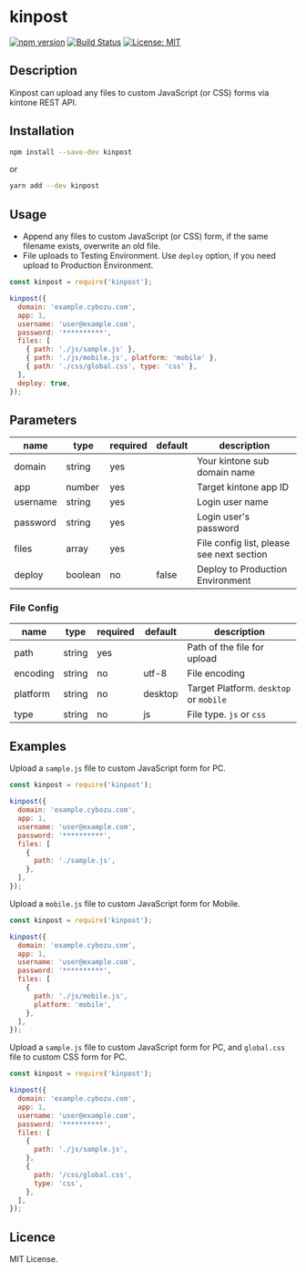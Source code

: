 # kinpost

[![npm version](https://badge.fury.io/js/kinpost.svg)](https://badge.fury.io/js/kinpost)
[![Build Status](https://secure.travis-ci.org/t-kojima/kinpost.png?branch=master)](http://travis-ci.org/t-kojima/kinpost)
[![License: MIT](https://img.shields.io/badge/License-MIT-yellow.svg)](https://opensource.org/licenses/MIT)

## Description

Kinpost can upload any files to custom JavaScript (or CSS) forms via kintone REST API.

## Installation

```bash
npm install --save-dev kinpost
```

or

```bash
yarn add --dev kinpost
```

## Usage

- Append any files to custom JavaScript (or CSS) form, if the same filename exists, overwrite an old file.
- File uploads to Testing Environment. Use `deploy` option, if you need upload to Production Environment.

```js
const kinpost = require('kinpost');

kinpost({
  domain: 'example.cybozu.com',
  app: 1,
  username: 'user@example.com',
  password: '**********',
  files: [
    { path: './js/sample.js' },
    { path: './js/mobile.js', platform: 'mobile' },
    { path: './css/global.css', type: 'css' },
  ],
  deploy: true,
});
```

## Parameters

| name     | type    | required | default | description                               |
| -------- | ------- | -------- | ------- | ----------------------------------------- |
| domain   | string  | yes      |         | Your kintone sub domain name              |
| app      | number  | yes      |         | Target kintone app ID                     |
| username | string  | yes      |         | Login user name                           |
| password | string  | yes      |         | Login user's password                     |
| files    | array   | yes      |         | File config list, please see next section |
| deploy   | boolean | no       | false   | Deploy to Production Environment          |

### File Config

| name     | type   | required | default | description                            |
| -------- | ------ | -------- | ------- | -------------------------------------- |
| path     | string | yes      |         | Path of the file for upload            |
| encoding | string | no       | utf-8   | File encoding                          |
| platform | string | no       | desktop | Target Platform. `desktop` or `mobile` |
| type     | string | no       | js      | File type. `js` or `css`               |

## Examples

Upload a `sample.js` file to custom JavaScript form for PC.

```js
const kinpost = require('kinpost');

kinpost({
  domain: 'example.cybozu.com',
  app: 1,
  username: 'user@example.com',
  password: '**********',
  files: [
    {
      path: './sample.js',
    },
  ],
});
```

Upload a `mobile.js` file to custom JavaScript form for Mobile.

```js
const kinpost = require('kinpost');

kinpost({
  domain: 'example.cybozu.com',
  app: 1,
  username: 'user@example.com',
  password: '**********',
  files: [
    {
      path: './js/mobile.js',
      platform: 'mobile',
    },
  ],
});
```

Upload a `sample.js` file to custom JavaScript form for PC, and `global.css` file to custom CSS form for PC.

```js
const kinpost = require('kinpost');

kinpost({
  domain: 'example.cybozu.com',
  app: 1,
  username: 'user@example.com',
  password: '**********',
  files: [
    {
      path: './js/sample.js',
    },
    {
      path: '/css/global.css',
      type: 'css',
    },
  ],
});
```

## Licence

MIT License.
